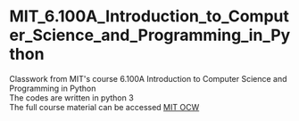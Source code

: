 # MIT_6.100A_Introduction_to_Computer_Science_and_Programming_in_Python
Classwork from MIT's course 6.100A Introduction to Computer Science and Programming in Python  
The codes are written in python 3  
The full course material can be accessed [MIT OCW](https://ocw.mit.edu/courses/electrical-engineering-and-computer-science/6-0001-introduction-to-computer-science-and-programming-in-python-fall-2016/index.htm)

